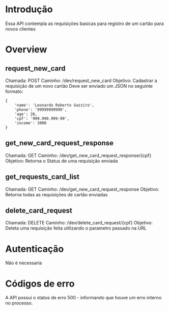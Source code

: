 # Introdução
Essa API contempla as requisições basicas para registro de um cartão para novos clientes

# Overview
## request_new_card
Chamada: POST
Caminho: /dev/request_new_card
Objetivo: Cadastrar a requisição de um novo cartão
Deve ser enviado um JSON no seguinte formato:
```
{
    'name': 'Leonardo Roberto Gazziro',
    'phone': '99999999999',
    'age': 26,
    'cpf': '999.999.999-99',
    'income': 3000
}
```

## get_new_card_request_response
Chamada: GET
Caminho: /dev/get_new_card_request_response/{cpf}
Objetivo: Retorna o Status de uma requisição enviada

## get_requests_card_list
Chamada: GET
Caminho: /dev/get_new_card_request_response
Objetivo: Retorna todas as requisições de cartão enviadas

## delete_card_request
Chamada: DELETE
Caminho: /dev/delete_card_request/{cpf}
Objetivo: Deleta uma requisição feita utilizando o parametro passado na URL


# Autenticação
Não é necessaria

# Códigos de erro
A API possui o status de erro 500 - informando que houve um erro interno no processo.
